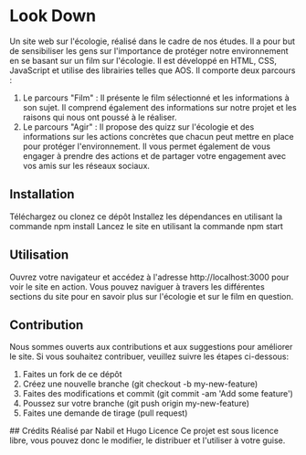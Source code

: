 # Look Down
Un site web sur l'écologie, réalisé dans le cadre de nos études. Il a pour but de sensibiliser les gens sur l'importance de protéger notre environnement en se basant sur un film sur l'écologie. Il est développé en HTML, CSS, JavaScript et utilise des librairies telles que AOS.
Il comporte deux parcours :

<ol>
<li>Le parcours "Film" : Il présente le film sélectionné et les informations à son sujet. Il comprend également des informations sur notre projet et les raisons qui nous ont poussé à le réaliser.</li>
<li>Le parcours "Agir" : Il propose des quizz sur l'écologie et des informations sur les actions concrètes que chacun peut mettre en place pour protéger l'environnement. Il vous permet également de vous engager à prendre des actions et de partager votre engagement avec vos amis sur les réseaux sociaux.</li>
</ol>

## Installation
Téléchargez ou clonez ce dépôt
Installez les dépendances en utilisant la commande npm install
Lancez le site en utilisant la commande npm start
## Utilisation
Ouvrez votre navigateur et accédez à l'adresse http://localhost:3000 pour voir le site en action. Vous pouvez naviguer à travers les différentes sections du site pour en savoir plus sur l'écologie et sur le film en question.

## Contribution
Nous sommes ouverts aux contributions et aux suggestions pour améliorer le site. Si vous souhaitez contribuer, veuillez suivre les étapes ci-dessous:
<ol>
<li>Faites un fork de ce dépôt</li>
<li>Créez une nouvelle branche (git checkout -b my-new-feature)</li>
<li>Faites des modifications et commit (git commit -am 'Add some feature')</li>
<li>Poussez sur votre branche (git push origin my-new-feature)</li>
  <li>Faites une demande de tirage (pull request)</li>
</ol>
## Crédits
Réalisé par Nabil et Hugo
Licence
Ce projet est sous licence libre, vous pouvez donc le modifier, le distribuer et l'utiliser à votre guise.

